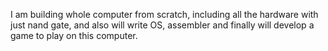 I am building whole computer from scratch, including all the hardware with just nand gate, and also will write OS, assembler and finally will develop a game to play on this computer.
